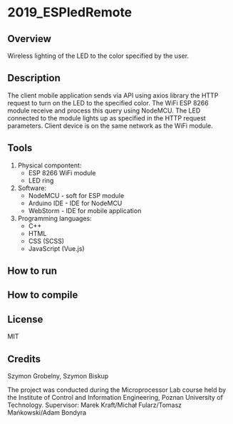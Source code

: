 # 2019_ESPledRemote

## Overview 
Wireless lighting of the LED to the color specified by the user.
## Description  
The client mobile application sends via API using axios library the HTTP request to turn on the LED to the specified color.
The WiFi ESP 8266 module receive and process this query using NodeMCU.
The LED connected to the module lights up as specified in the HTTP request parameters.
Client device is on the same network as the WiFi module.

## Tools
1. Physical compontent:
    * ESP 8266 WiFi module
    * LED ring
2. Software:
    * NodeMCU - soft for ESP module
    * Arduino IDE - IDE for NodeMCU
    * WebStorm - IDE for mobile application
3. Programming languages:
    * C++
    * HTML
    * CSS (SCSS)
    * JavaScript (Vue.js)     
    
## How to run 

## How to compile 

## License  
MIT
## Credits  
Szymon Grobelny, Szymon Biskup

The project was conducted during the Microprocessor Lab course held by the Institute of Control and Information Engineering, Poznan University of Technology.
Supervisor: Marek Kraft/Michał Fularz/Tomasz Mańkowski/Adam Bondyra

